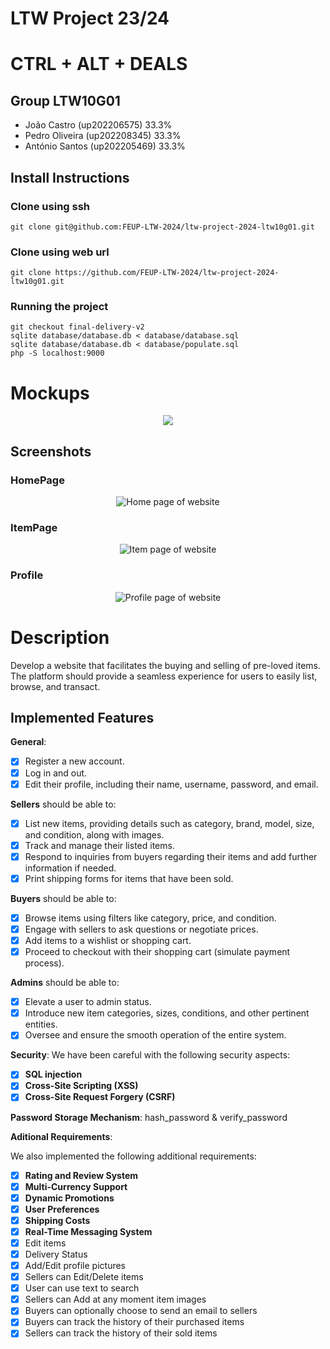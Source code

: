 # LTW Project 23/24
# CTRL + ALT + DEALS

## Group LTW10G01

- João Castro (up202206575) 33.3%
- Pedro Oliveira (up202208345) 33.3%
- António Santos (up202205469) 33.3%

## Install Instructions

### Clone using ssh

    git clone git@github.com:FEUP-LTW-2024/ltw-project-2024-ltw10g01.git
### Clone using web url
	git clone https://github.com/FEUP-LTW-2024/ltw-project-2024-ltw10g01.git

### Running the project
    git checkout final-delivery-v2
    sqlite database/database.db < database/database.sql
    sqlite database/database.db < database/populate.sql
    php -S localhost:9000

# Mockups

<p align="center" justify="center">
  <img src="https://github.com/FEUP-LTW-2024/ltw-project-2024-ltw10g01/blob/a89a38ed5f4c010891e33c5270b46806652f48f6/docs/mockup.png?raw=true"/>
</p>

## Screenshots

### HomePage

<div style="display: flex; justify-content: center;">
  <img src="https://github.com/FEUP-LTW-2024/ltw-project-2024-ltw10g01/blob/f7459fb6a2bbf05fa8f744613f76be55f5ce1cb7/docs/HomePage.png" alt="Home page of website" style="max-width: 60%; height: auto;">
</div>

### ItemPage

<div style="display: flex; justify-content: center;">
  <img src="https://github.com/FEUP-LTW-2024/ltw-project-2024-ltw10g01/blob/f7459fb6a2bbf05fa8f744613f76be55f5ce1cb7/docs/ItemPage.png" alt="Item page of website" style="max-width: 60%; height: auto;">
</div>

### Profile

<div style="display: flex; justify-content: center;">
  <img src="https://github.com/FEUP-LTW-2024/ltw-project-2024-ltw10g01/blob/f7459fb6a2bbf05fa8f744613f76be55f5ce1cb7/docs/ProfilePage.png" alt="Profile page of website" style="max-width: 60%; height: auto;">
</div>

# Description

Develop a website that facilitates the buying and selling of pre-loved items. The platform should provide a seamless
experience for users to easily list, browse, and transact.

## Implemented Features

**General**:

- [x] Register a new account.
- [x] Log in and out.
- [x] Edit their profile, including their name, username, password, and email.

**Sellers**  should be able to:

- [x] List new items, providing details such as category, brand, model, size, and condition, along with images.
- [x] Track and manage their listed items.
- [x] Respond to inquiries from buyers regarding their items and add further information if needed.
- [x] Print shipping forms for items that have been sold.

**Buyers**  should be able to:

- [x] Browse items using filters like category, price, and condition.
- [x] Engage with sellers to ask questions or negotiate prices.
- [x] Add items to a wishlist or shopping cart.
- [x] Proceed to checkout with their shopping cart (simulate payment process).

**Admins**  should be able to:

- [x] Elevate a user to admin status.
- [x] Introduce new item categories, sizes, conditions, and other pertinent entities.
- [x] Oversee and ensure the smooth operation of the entire system.

**Security**:
We have been careful with the following security aspects:

- [x] **SQL injection**
- [x] **Cross-Site Scripting (XSS)**
- [x] **Cross-Site Request Forgery (CSRF)**

**Password Storage Mechanism**: hash_password & verify_password

**Aditional Requirements**:

We also implemented the following additional requirements:

- [x] **Rating and Review System**
- [x] **Multi-Currency Support**
- [x] **Dynamic Promotions**
- [x] **User Preferences**
- [x] **Shipping Costs**
- [x] **Real-Time Messaging System**
- [x] Edit items
- [x] Delivery Status
- [x] Add/Edit profile pictures
- [x] Sellers can Edit/Delete items
- [x] User can use text to search
- [x] Sellers can Add at any moment item images
- [x] Buyers can optionally choose to send an email to sellers
- [x] Buyers can track the history of their purchased items
- [x] Sellers can track the history of their sold items
